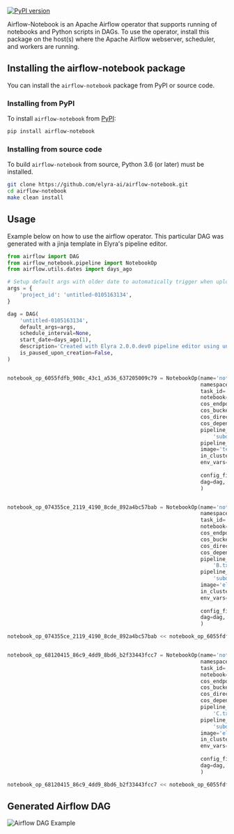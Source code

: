 <!--
{% comment %}
Copyright 2018-2021 IBM Corporation

Licensed under the Apache License, Version 2.0 (the "License");
you may not use this file except in compliance with the License.
You may obtain a copy of the License at

http://www.apache.org/licenses/LICENSE-2.0

Unless required by applicable law or agreed to in writing, software
distributed under the License is distributed on an "AS IS" BASIS,
WITHOUT WARRANTIES OR CONDITIONS OF ANY KIND, either express or implied.
See the License for the specific language governing permissions and
limitations under the License.
{% endcomment %}
-->

[![PyPI version](https://badge.fury.io/py/airflow-notebook.svg)](https://badge.fury.io/py/airflow-notebook)

Airflow-Notebook is an Apache Airflow operator that supports running of notebooks and Python scripts in DAGs.
To use the operator, install this package on the host(s) where the Apache Airflow webserver, scheduler, and workers are running.

## Installing the airflow-notebook package

You can install the `airflow-notebook` package from PyPI or source code.

### Installing from PyPI

To install `airflow-notebook` from [PyPI](https://pypi.org/project/airflow-notebook/):

```bash
pip install airflow-notebook
```

### Installing from source code

To build `airflow-notebook` from source, Python 3.6 (or later) must be installed. 

```bash
git clone https://github.com/elyra-ai/airflow-notebook.git
cd airflow-notebook
make clean install
```

## Usage

Example below on how to use the airflow operator. This particular DAG was generated with a jinja template in
Elyra's pipeline editor.

```python
from airflow import DAG
from airflow_notebook.pipeline import NotebookOp
from airflow.utils.dates import days_ago

# Setup default args with older date to automatically trigger when uploaded
args = {
    'project_id': 'untitled-0105163134',
}

dag = DAG(
    'untitled-0105163134',
    default_args=args,
    schedule_interval=None,
    start_date=days_ago(1),
    description='Created with Elyra 2.0.0.dev0 pipeline editor using untitled.pipeline.',
    is_paused_upon_creation=False,
)


notebook_op_6055fdfb_908c_43c1_a536_637205009c79 = NotebookOp(name='notebookA',
                                                              namespace='default',
                                                              task_id='notebookA',
                                                              notebook='notebookA.ipynb',
                                                              cos_endpoint='http://endpoint.com:31671',
                                                              cos_bucket='test',
                                                              cos_directory='untitled-0105163134',
                                                              cos_dependencies_archive='notebookA-6055fdfb-908c-43c1-a536-637205009c79.tar.gz',
                                                              pipeline_outputs=[
                                                                  'subdir/A.txt'],
                                                              pipeline_inputs=[],
                                                              image='tensorflow/tensorflow:2.3.0',
                                                              in_cluster=True,
                                                              env_vars={'AWS_ACCESS_KEY_ID': 'a_key',
                                                                        'AWS_SECRET_ACCESS_KEY': 'a_secret_key', 'ELYRA_ENABLE_PIPELINE_INFO': 'True'},
                                                              config_file="None",
                                                              dag=dag,
                                                              )


notebook_op_074355ce_2119_4190_8cde_892a4bc57bab = NotebookOp(name='notebookB',
                                                              namespace='default',
                                                              task_id='notebookB',
                                                              notebook='notebookB.ipynb',
                                                              cos_endpoint='http://endpoint.com:31671',
                                                              cos_bucket='test',
                                                              cos_directory='untitled-0105163134',
                                                              cos_dependencies_archive='notebookB-074355ce-2119-4190-8cde-892a4bc57bab.tar.gz',
                                                              pipeline_outputs=[
                                                                  'B.txt'],
                                                              pipeline_inputs=[
                                                                  'subdir/A.txt'],
                                                              image='elyra/tensorflow:1.15.2-py3',
                                                              in_cluster=True,
                                                              env_vars={'AWS_ACCESS_KEY_ID': 'a_key',
                                                                        'AWS_SECRET_ACCESS_KEY': 'a_secret_key', 'ELYRA_ENABLE_PIPELINE_INFO': 'True'},
                                                              config_file="None",
                                                              dag=dag,
                                                              )

notebook_op_074355ce_2119_4190_8cde_892a4bc57bab << notebook_op_6055fdfb_908c_43c1_a536_637205009c79


notebook_op_68120415_86c9_4dd9_8bd6_b2f33443fcc7 = NotebookOp(name='notebookC',
                                                              namespace='default',
                                                              task_id='notebookC',
                                                              notebook='notebookC.ipynb',
                                                              cos_endpoint='http://endpoint.com:31671',
                                                              cos_bucket='test',
                                                              cos_directory='untitled-0105163134',
                                                              cos_dependencies_archive='notebookC-68120415-86c9-4dd9-8bd6-b2f33443fcc7.tar.gz',
                                                              pipeline_outputs=[
                                                                  'C.txt', 'C2.txt'],
                                                              pipeline_inputs=[
                                                                  'subdir/A.txt'],
                                                              image='elyra/tensorflow:1.15.2-py3',
                                                              in_cluster=True,
                                                              env_vars={'AWS_ACCESS_KEY_ID': 'a_key',
                                                                        'AWS_SECRET_ACCESS_KEY': 'a_secret_key', 'ELYRA_ENABLE_PIPELINE_INFO': 'True'},
                                                              config_file="None",
                                                              dag=dag,
                                                              )

notebook_op_68120415_86c9_4dd9_8bd6_b2f33443fcc7 << notebook_op_6055fdfb_908c_43c1_a536_637205009c79
```

## Generated Airflow DAG

![Airflow DAG Example](docs/source/images/dag_example.png)

